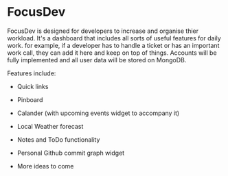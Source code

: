 # FocusDev

FocusDev is designed for developers to increase and organise thier workload. It's a dashboard that includes all sorts of useful features for daily work. for example, if a developer has to handle a ticket or has an important work call, they can add it here and keep on top of things. Accounts will be fully implemented and all user data will be stored on MongoDB. 

Features include:

- Quick links
- Pinboard
- Calander (with upcoming events widget to accompany it)
- Local Weather forecast
- Notes and ToDo functionality
- Personal Github commit graph widget

- More ideas to come
